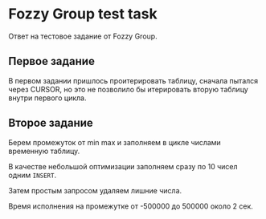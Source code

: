 # Fozzy Group test task

Ответ на тестовое задание от Fozzy Group.

## Первое задание

В первом задании пришлось проитерировать таблицу, сначала пытался через CURSOR, но это не позволило бы итерировать вторую таблицу внутри первого цикла.

## Второе задание

Берем промежуток от min max и заполняем в цикле числами временную таблицу. 

В качестве небольшой оптимизации заполняем сразу по 10 чисел одним `INSERT`.

Затем простым запросом удаляем лишние числа.

Время исполнения на промежутке от -500000 до 500000 около 2 сек.